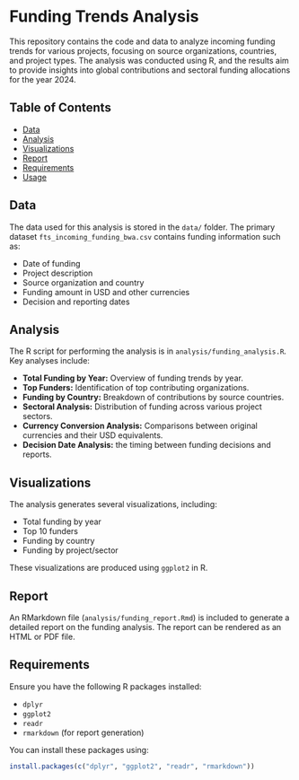 # Funding Trends Analysis

This repository contains the code and data to analyze incoming funding trends for various projects, focusing on source organizations, countries, and project types. The analysis was conducted using R, and the results aim to provide insights into global contributions and sectoral funding allocations for the year 2024.

## Table of Contents
- [Data](#data)
- [Analysis](#analysis)
- [Visualizations](#visualizations)
- [Report](#report)
- [Requirements](#requirements)
- [Usage](#usage)

## Data
The data used for this analysis is stored in the `data/` folder. The primary dataset `fts_incoming_funding_bwa.csv` contains funding information such as:
- Date of funding
- Project description
- Source organization and country
- Funding amount in USD and other currencies
- Decision and reporting dates

## Analysis
The R script for performing the analysis is in `analysis/funding_analysis.R`. Key analyses include:
- **Total Funding by Year:** Overview of funding trends by year.
- **Top Funders:** Identification of top contributing organizations.
- **Funding by Country:** Breakdown of contributions by source countries.
- **Sectoral Analysis:** Distribution of funding across various project sectors.
- **Currency Conversion Analysis:** Comparisons between original currencies and their USD equivalents.
- **Decision Date Analysis:** the timing between funding decisions and reports.

## Visualizations
The analysis generates several visualizations, including:
- Total funding by year
- Top 10 funders
- Funding by country
- Funding by project/sector

These visualizations are produced using `ggplot2` in R.

## Report
An RMarkdown file (`analysis/funding_report.Rmd`) is included to generate a detailed report on the funding analysis. The report can be rendered as an HTML or PDF file.

## Requirements
Ensure you have the following R packages installed:
- `dplyr`
- `ggplot2`
- `readr`
- `rmarkdown` (for report generation)

You can install these packages using:
```r
install.packages(c("dplyr", "ggplot2", "readr", "rmarkdown"))
